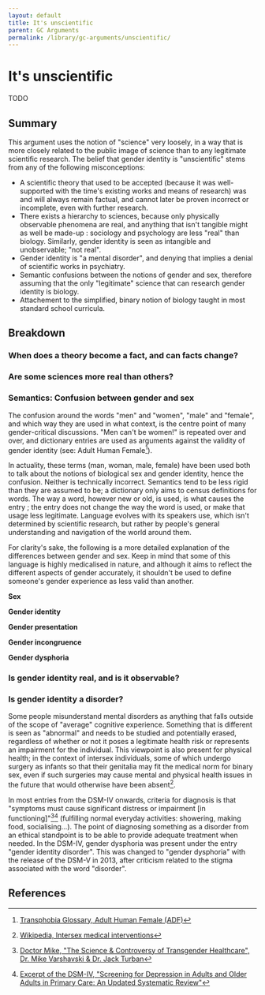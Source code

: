 ```yaml
---
layout: default
title: It's unscientific
parent: GC Arguments
permalink: /library/gc-arguments/unscientific/
---
```


# It's unscientific
TODO

## Summary
This argument uses the notion of "science" very loosely, in a way that is more closely related to the public image of science than to any legitimate scientific research.
The belief that gender identity is "unscientific" stems from any of the following misconceptions:
- A scientific theory that used to be accepted (because it was well-supported with the time's existing works and means of research) was and will always remain factual, and cannot later be proven incorrect or incomplete, even with further research.
- There exists a hierarchy to sciences, because only physically observable phenomena are real, and anything that isn't tangible might as well be made-up : sociology and psychology are less "real" than biology. Similarly, gender identity is seen as intangible and unobservable; "not real".
- Gender identity is "a mental disorder", and denying that implies a denial of scientific works in psychiatry. 
- Semantic confusions between the notions of gender and sex, therefore assuming that the only "legitimate" science that can research gender identity is biology.
- Attachement to the simplified, binary notion of biology taught in most standard school curricula.

## Breakdown
### When does a theory become a fact, and can facts change?

### Are some sciences more real than others?

### Semantics: Confusion between gender and sex
The confusion around the words "men" and "women", "male" and "female", and which way they are used in what context, is the centre point of many gender-critical discussions. "Men can't be women!" is repeated over and over, and dictionary entries are used as arguments against the validity of gender identity (see: Adult Human Female[^1]).

In actuality, these terms (man, woman, male, female) have been used both to talk about the notions of biological sex and gender identity, hence the confusion. Neither is technically incorrect. Semantics tend to be less rigid than they are assumed to be; a dictionary only aims to census definitions for words. The way a word, however new or old, is used, is what causes the entry ; the entry does not change the way the word is used, or make that usage less legitimate. Language evolves with its speakers use, which isn't determined by scientific research, but rather by people's general understanding and navigation of the world around them.

For clarity's sake, the following is a more detailed explanation of the differences between gender and sex. Keep in mind that some of this language is highly medicalised in nature, and although it aims to reflect the different aspects of gender accurately, it shouldn't be used to define someone's gender experience as less valid than another.

**Sex** 

**Gender identity** 

**Gender presentation**

**Gender incongruence**

**Gender dysphoria**

### Is gender identity real, and is it observable?


### Is gender identity a disorder?
Some people misunderstand mental disorders as anything that falls outside of the scope of "average" cognitive experience. Something that is different is seen as "abnormal" and needs to be studied and potentially erased, regardless of whether or not it poses a legitimate health risk or represents an impairment for the individual. This viewpoint is also present for physical health; in the context of intersex individuals, some of which undergo surgery as infants so that their genitalia may fit the medical norm for binary sex, even if such surgeries may cause mental and physical health issues in the future that would otherwise have been absent[^4].

In most entries from the DSM-IV onwards, criteria for diagnosis is that "symptoms must cause significant distress or impairment [in functioning]"[^6][^5] (fulfilling normal everyday activities: showering, making food, socialising...). The point of diagnosing something as a disorder from an ethical standpoint is to be able to provide adequate treatment when needed. In the DSM-IV, gender dysphoria was present under the entry "gender identity disorder". This was changed to "gender dysphoria" with the release of the DSM-V in 2013, after criticism related to the stigma associated with the word "disorder".


## References
[^1]: [Transphobia Glossary, Adult Human Female (ADF)](https://bethylamine.github.io/library/glossary/#adult-human-female-ahf)

[^2]: [New Scientist, "When does a theory become a fact and who decides?" December 2021](https://www.newscientist.com/lastword/mg25233662-400-when-does-a-theory-become-a-fact-and-who-decides/)

[^3]: [University of Delaware Research, "Life Cycle of a Fact", August 2022](https://research.udel.edu/2022/08/01/science-communication-knowledge-method-fact/)

[^4]: [Wikipedia, Intersex medical interventions](https://en.wikipedia.org/wiki/Intersex_medical_interventions)

[^5]: [Excerpt of the DSM-IV, "Screening for Depression in Adults and Older Adults in Primary Care: An Updated Systematic Review"](https://www.ncbi.nlm.nih.gov/books/NBK36406/table/ch1.t1/)

[^6]: [Doctor Mike, "The Science & Controversy of Transgender Healthcare", Dr. Mike Varshavski & Dr. Jack Turban](https://youtu.be/XbriqWx0w7U?si=IfHJQQLOel5yvsHz)

[^7]: [Wikipedia, Gender dysphoria](https://en.wikipedia.org/wiki/Gender_dysphoria)
